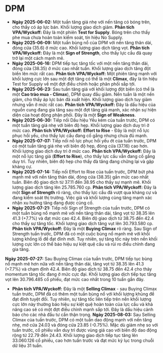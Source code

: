 # DPM

- **Ngày 2025-06-02:** Một tuần tăng giá nhẹ với nến tăng có bóng trên, cho thấy có áp lực bán. Khối lượng giao dịch giảm. **Phân tích VPA/Wyckoff:** Đây là một phiên **Test for Supply**. Bóng trên cho thấy phe mua chưa hoàn toàn kiểm soát, tín hiệu No Supply.
- **Ngày 2025-06-09:** Một tuần bùng nổ của DPM với nến tăng thân dài, đóng cửa (35.6) ở mức cao. Khối lượng giao dịch tăng vọt. **Phân tích VPA/Wyckoff:** Đây là một **Sign of Strength**, cho thấy lực cầu đã quay trở lại một cách mạnh mẽ.
- **Ngày 2025-06-16:** DPM tiếp tục tăng tốc với một nến tăng thân dài, đóng cửa (38.35) ở mức cao nhất tuần. Khối lượng giao dịch tăng đột biến lên mức rất cao. **Phân tích VPA/Wyckoff:** Một phiên tăng mạnh với khối lượng cực lớn sau một đợt tăng có thể là một **Climax**, đây là tín hiệu Test for Supply về một đợt điều chỉnh hoặc phân phối sắp tới.
- **Ngày 2025-06-23:** Sau tuần tăng giá với khối lượng đột biến (có thể là một **Cao trào mua - Climax**), DPM quay đầu giảm. Nến tuần là một nến giảm, cho thấy áp lực bán đã xuất hiện. Khối lượng giao dịch tuy giảm nhưng vẫn ở mức rất cao. **Phân tích VPA/Wyckoff:** Đây là dấu hiệu của nguồn cung đang gia tăng sau một đợt tăng giá mạnh, xác nhận sự hiện diện của hoạt động phân phối. Đây là một **Sign of Weakness**.
- **Ngày 2025-06-30:** Tiếp nối Dấu hiệu Yếu kém của tuần trước, DPM có một tuần tăng giá nhẹ với biên độ hẹp. Khối lượng giao dịch duy trì ở mức cao. **Phân tích VPA/Wyckoff:** **Effort to Rise** - Đây là một nỗ lực phục hồi yếu, cho thấy lực cầu đang cố gắng nhưng chưa đủ mạnh.
- **Ngày 2025-07-07:** Tiếp nối nỗ lực phục hồi yếu ớt của tuần trước, DPM có một tuần tăng giá nhẹ với biên độ hẹp, đóng cửa (37.16) cao hơn. Khối lượng giao dịch duy trì ở mức cao. **Phân tích VPA/Wyckoff:** Đây là một nỗ lực tăng giá (**Effort to Rise**), cho thấy lực cầu vẫn đang cố gắng duy trì. Tuy nhiên, biên độ hẹp cho thấy đà tăng đang chững lại và gặp kháng cự.
- **Ngày 2025-07-14:** Tiếp nối Effort to Rise của tuần trước, DPM bứt phá mạnh mẽ với nến tăng thân dài, đóng cửa (38.35) gần mức cao nhất tuần. Biên độ giao dịch từ 37.11 đến 38.95 cho thấy sự mạnh mẽ. Khối lượng giao dịch tăng lên 25.785.760 cp. **Phân tích VPA/Wyckoff:** Đây là một **Sign of Strength** rõ ràng, cho thấy lực cầu đã vượt qua kháng cự và đang kiểm soát thị trường. Việc giá và khối lượng cùng tăng mạnh xác nhận xu hướng tăng đang được củng cố.
- **Ngày 2025-07-21:** Tiếp nối Sign of Strength của tuần trước, DPM có một tuần bùng nổ mạnh mẽ với nến tăng thân dài, tăng vọt từ 38.35 lên 41.3 (+7.7%) và đạt mức cao 42.4. Biên độ giao dịch từ 38.75 đến 42.4 cho thấy sự tăng tốc. Khối lượng giao dịch tăng vụt lên 30.793.580 cp. **Phân tích VPA/Wyckoff:** Đây là một **Buying Climax** rõ ràng. Sau Sign of Strength tuần trước, DPM đã có một cuộc bùng nổ mạnh mẽ với khối lượng khổng lồ để đạt đỉnh mới. Tuy nhiên, sự tăng tốc này trên nền khối lượng cực lớn có thể báo hiệu sự kiệt quệ cầu và rủi ro điều chỉnh đang gia tăng.


**Ngày 2025-07-27:** Sau Buying Climax của tuần trước, DPM tiếp tục bùng nổ mạnh mẽ hơn nữa với nến tăng thân dài, tăng vọt từ 38.35 lên 41.3 (+7.7%) và chạm đỉnh 42.4. Biên độ giao dịch từ 38.75 đến 42.4 cho thảy momentum tăng tốc đang ở mức cực đại. Khối lượng giao dịch tiếp tục tăng vọt lên 30.796.485 cổ phiếu, đạt mức cao nhất trong 10 tuần gần đây.
- **Phân tích VPA/Wyckoff:** Đây là một **Selling Climax** - sau Buying Climax tuần trước, DPM đã có thêm một tuần bùng nổ với khối lượng khủng để đạt đỉnh tuyệt đối. Tuy nhiên, sự tăng tốc liên tiếp trên nền khối lượng cực lớn này thường báo hiệu sự kiệt quệ hoàn toàn của lực cầu và khả năng cao sẽ có một đợt điều chỉnh mạnh sắp tới. Đây là dấu hiệu cảnh báo cho các nhà đầu tư cần thận trọng.
**Ngày 2025-08-03:** Sau Selling Climax của tuần trước, DPM có một tuần dao động mạnh với nến tăng nhẹ, mở cửa 24.03 và đóng cửa 23.85 (-0.75%). Mặc dù giảm nhẹ so với tuần trước, cổ phiếu vẫn duy trì được vùng giá cao với biên độ dao động rộng từ 22.79 đến 24.43. Khối lượng giao dịch tiếp tục tăng lên 33.060.126 cổ phiếu, cao hơn tuần trước và đạt mức kỷ lục trong chuỗi dữ liệu 31 tuần.
